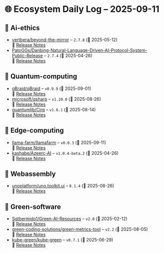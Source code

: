 # 🌐 Ecosystem Daily Log – 2025-09-11

## 🔹 Ai-ethics
- [vertbera/beyond-the-mirror](https://github.com/vertbera/beyond-the-mirror/releases/tag/2.7.8) – `2.7.8` (📅 2025-05-12)  
  🔗 [Release Notes](https://github.com/vertbera/beyond-the-mirror/releases/tag/2.7.8)
- [PatoGGs/Danbing-Natural-Language-Driven-AI-Protocol-System-Public-Release](https://github.com/PatoGGs/Danbing-Natural-Language-Driven-AI-Protocol-System-Public-Release/releases/tag/2.7.4) – `2.7.4` (📅 2025-04-26)  
  🔗 [Release Notes](https://github.com/PatoGGs/Danbing-Natural-Language-Driven-AI-Protocol-System-Public-Release/releases/tag/2.7.4)

## 🔹 Quantum-computing
- [qBraid/qBraid](https://github.com/qBraid/qBraid/releases/tag/v0.9.9) – `v0.9.9` (📅 2025-09-01)  
  🔗 [Release Notes](https://github.com/qBraid/qBraid/releases/tag/v0.9.9)
- [microsoft/qsharp](https://github.com/microsoft/qsharp/releases/tag/v1.20.0) – `v1.20.0` (📅 2025-08-26)  
  🔗 [Release Notes](https://github.com/microsoft/qsharp/releases/tag/v1.20.0)
- [quantumlib/Cirq](https://github.com/quantumlib/Cirq/releases/tag/v1.6.1) – `v1.6.1` (📅 2025-08-14)  
  🔗 [Release Notes](https://github.com/quantumlib/Cirq/releases/tag/v1.6.1)

## 🔹 Edge-computing
- [llama-farm/llamafarm](https://github.com/llama-farm/llamafarm/releases/tag/v0.0.3) – `v0.0.3` (📅 2025-09-11)  
  🔗 [Release Notes](https://github.com/llama-farm/llamafarm/releases/tag/v0.0.3)
- [kashabe/Azeerc-AI](https://github.com/kashabe/Azeerc-AI/releases/tag/v1.0.4-beta.2) – `v1.0.4-beta.2` (📅 2025-04-26)  
  🔗 [Release Notes](https://github.com/kashabe/Azeerc-AI/releases/tag/v1.0.4-beta.2)

## 🔹 Webassembly
- [unoplatform/uno.toolkit.ui](https://github.com/unoplatform/uno.toolkit.ui/releases/tag/8.1.4) – `8.1.4` (📅 2025-08-26)  
  🔗 [Release Notes](https://github.com/unoplatform/uno.toolkit.ui/releases/tag/8.1.4)

## 🔹 Green-software
- [Sgtbermido1/Green-AI-Resources](https://github.com/Sgtbermido1/Green-AI-Resources/releases/tag/v2.0) – `v2.0` (📅 2025-02-12)  
  🔗 [Release Notes](https://github.com/Sgtbermido1/Green-AI-Resources/releases/tag/v2.0)
- [green-coding-solutions/green-metrics-tool](https://github.com/green-coding-solutions/green-metrics-tool/releases/tag/v2.2) – `v2.2` (📅 2025-08-05)  
  🔗 [Release Notes](https://github.com/green-coding-solutions/green-metrics-tool/releases/tag/v2.2)
- [kube-green/kube-green](https://github.com/kube-green/kube-green/releases/tag/v0.7.1) – `v0.7.1` (📅 2025-06-29)  
  🔗 [Release Notes](https://github.com/kube-green/kube-green/releases/tag/v0.7.1)